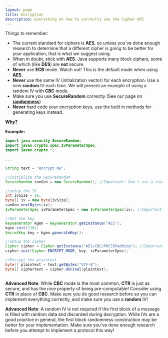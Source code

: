 ```yaml
---
layout: page
title: Encryption
description: Everything on how to correctly use the Cipher API
---
```


<script language="JavaScript">
function toggletext(cid)
{
 if ( document.getElementById(cid).style.display == "none" )
 {
   document.getElementById(cid).style.display = "block";
 }
 else
 {
   document.getElementById(cid).style.display = "none";
 };
}
</script>


Things to remember: 
* The current standard for ciphers is **AES**, so unless you've done enough research to determine that a different cipher is going to be better for your application, that is what we suggest using. 
 * When in doubt, stick with **AES**. Java supports many block ciphers, some of which (like **DES**) are **not** secure. 
* **Never** use **ECB** mode. Watch out! This is the default mode when using **AES**. 
* **Never** use the same IV (initialization vector) for each encryption. Use a new **random** IV each time. We will present an example of using a random IV with **CBC** mode. 
 * Make sure you use **SecureRandom** correctly (See our page on [**randomness**](SecureRandom.html))
* **Never** hard code your encryption keys, use the built in methods for generating keys instead. 

<a href="javascript:toggletext('mytext')"> <b> Why? </b></a> 
<div id="mytext" style="display: none;">In <b>ECB</b> mode, identical blocks of the message get encrypted to identical blocks of cipher-text. This means adversarial actors gain some amount of information about the message. Other modes (like <b>CBC</b>) don't reveal <b>any</b> information about the message, so it is must safer to just use those.

<p>The need for random IVs comes from the same place. Without a new random IV for each encryption, if the same message gets sent it will be encrypted to the same thing.</p>

<p><b> SecureRandom </b> is a random number generator built specifically for cryptographic applications. Standard RNGs have the potential to be abued. </p>

<p>If your encryption key is hardcoded into your program anyone can access it! Anything encrypted with it isn't secure at all!</p>
</div> 

**Example:**

```java
import java.security.SecureRandom;
import javax.crypto.spec.IvParameterSpec;
import javax.crypto.*;

...

String text = "encrypt me";

//initialize the SecureRandom
SecureRandom ranGen = new SecureRandom(); //Important! Don't use a static seed

//setup the IV
int ivSize = 16; 
byte[] iv = new byte[ivSize]; 
ranGen.nextBytes(iv); 
IvParameterSpec ivParameterSpec = new IvParameterSpec(iv); //Important! If you don't use a random IV your encryption is NOT SECURE

//Get the key
KeyGenerator kgen = KeyGenerator.getInstance("AES"); 
kgen.init(128); 
SecretKey key = kgen.generateKey(); 

//Setup the cipher
Cipher cipher = Cipher.getInstance("AES/CBC/PKCS5Padding"); //Important! Make sure you specify CBC mode, otherwise it defaults to ECB
cipher.init(Cipher.ENCRYPT_MODE, key, ivParameterSpec); 

//Encrypt the plaintext
byte[] plaintext = text.getBytes("UTF-8"); 
byte[] ciphertext = cipher.doFinal(plaintext); 



```

**Advanced Note**: While **CBC** mode is the most common, **CTR** is just as secure, and has the nice property of being pre-computable! Consider using **CTR** in place of **CBC**. Make sure you do good research before so you can implement everything correctly, and make sure you use a **random** IV!

**Advanced Note**: A random IV is not required if the first block of a message is filled with random data and discarded during decryption. While IVs are a good practice in general, the first block randomness construction may be better for your implementation. Make sure you've done enough research before you attempt to implement a protocol this way!

